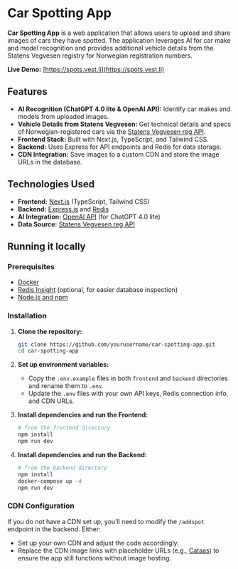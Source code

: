 # Car Spotting App

**Car Spotting App** is a web application that allows users to upload and share images of cars they have spotted. The application leverages AI for car make and model recognition and provides additional vehicle details from the Statens Vegvesen registry for Norwegian registration numbers.

**Live Demo:** [https://spots.vest.li](https://spots.vest.li)

## Features

- **AI Recognition (ChatGPT 4.0 lite & OpenAI API):** Identify car makes and models from uploaded images.
- **Vehicle Details from Statens Vegvesen:** Get technical details and specs of Norwegian-registered cars via the [Statens Vegvesen reg API](https://www.vegvesen.no/om-oss/om-organisasjonen/apne-data/et-utvalg-apne-data/api-for-tekniske-kjoretoyopplysninger/).
- **Frontend Stack:** Built with Next.js, TypeScript, and Tailwind CSS.
- **Backend:** Uses Express for API endpoints and Redis for data storage.
- **CDN Integration:** Save images to a custom CDN and store the image URLs in the database.

## Technologies Used

- **Frontend:** [Next.js](https://nextjs.org/) (TypeScript, Tailwind CSS)
- **Backend:** [Express.js](https://expressjs.com/) and [Redis](https://redis.io/)
- **AI Integration:** [OpenAI API](https://platform.openai.com/api-keys) (for ChatGPT 4.0 lite)
- **Data Source:** [Statens Vegvesen reg API](https://www.vegvesen.no/om-oss/om-organisasjonen/apne-data/et-utvalg-apne-data/api-for-tekniske-kjoretoyopplysninger/)

## Running it locally

### Prerequisites

- [Docker](https://docs.docker.com/get-docker/)
- [Redis Insight](https://redis.com/redis-enterprise/redis-insight/) (optional, for easier database inspection)
- [Node.js and npm](https://nodejs.org/)

### Installation

1. **Clone the repository:**
   ```bash
   git clone https://github.com/yourusername/car-spotting-app.git
   cd car-spotting-app
   ```

2. **Set up environment variables:**
   - Copy the `.env.example` files in both `frontend` and `backend` directories and rename them to `.env`.
   - Update the `.env` files with your own API keys, Redis connection info, and CDN URLs.

3. **Install dependencies and run the Frontend:**
   ```bash
   # from the frontend directory
   npm install
   npm run dev
   ```

4. **Install dependencies and run the Backend:**
   ```bash
   # from the backend directory
   npm install
   docker-compose up -d
   npm run dev
   ```

### CDN Configuration

If you do not have a CDN set up, you’ll need to modify the `/addspot` endpoint in the backend. Either:

- Set up your own CDN and adjust the code accordingly.
- Replace the CDN image links with placeholder URLs (e.g., [Cataas](https://cataas.com/cat)) to ensure the app still functions without image hosting.

